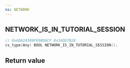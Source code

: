 ```yaml
---
ns: NETWORK
---
```

## NETWORK_IS_IN_TUTORIAL_SESSION

```c
// 0xADA24309FE08DACF 0x34DD7B28
cs_type(Any) BOOL NETWORK_IS_IN_TUTORIAL_SESSION();
```

## Return value
